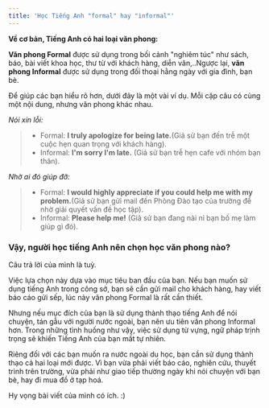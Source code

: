 ```yaml
---
title: 'Học Tiếng Anh "formal" hay "informal"'
---
```


**Về cơ bản, Tiếng Anh có hai loại văn phong:**

**Văn phong Formal** được sử dụng trong bối cảnh "nghiêm túc" như sách, báo, bài viết khoa học, thư từ với khách hàng, diễn văn,..Ngược lại, **văn phong Informal** được sử dụng trong đối thoại hằng ngày với gia đình, bạn bè.

Để giúp các bạn hiểu rõ hơn, dưới đây là một vài ví dụ. Mỗi cặp câu có cùng một nội dung, nhưng văn phong khác nhau.

*Nói xin lỗi:*
>- Formal: **I truly apologize for being late.**(Giả sử bạn đến trễ một cuộc hẹn quan trọng với khách hàng).
>- Informal: **I'm sorry I'm late.** (Giả sử bạn trễ hẹn cafe với nhóm bạn thân).

*Nhờ ai đó giúp đỡ:*
>- Formal: **I would highly appreciate if you could help me with my problem.**(Giả sử bạn gửi mail đến Phòng Đào tạo của trường để nhờ giải quyết vấn đề học tập).
>- Informal: **Please help me!** (Giả sử bạn đang nài nỉ bạn bố mẹ làm giúp gì đó).

### Vậy, người học tiếng Anh nên chọn học văn phong nào? 

Câu trả lời của mình là tuỳ. 

Việc lựa chọn này dựa vào mục tiêu ban đầu của bạn. Nếu bạn muốn sử dụng tiếng Anh trong công sở, bạn sẽ cần gửi mail cho khách hàng, hay viết báo cáo gửi sếp, lúc này văn phong Formal là rất cần thiết. 

Nhưng nếu mục đích của bạn là sử dụng thành thạo tiếng Anh để nói chuyện, tán gẫu với người nước ngoài, bạn nên ưu tiên văn phong Informal hơn. Trong những tình huống như vậy, việc sử dụng từ vựng, ngữ pháp trịnh trọng sẽ khiến Tiếng Anh của bạn mất tự nhiên.

Riêng đối với các bạn muốn ra nước ngoài du học, bạn cần sử dụng thành thạo cả hai loại mới được. Vì bạn vừa phải viết báo cáo, nghiên cứu, thuyết trình trên trường, vừa phải như giao tiếp thường ngày khi nói chuyện với bạn bè, hay đi mua đồ ở tạp hoá.

Hy vọng bài viết của mình có ích. :) 




